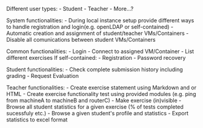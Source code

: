 Different user types:
    - Student
    - Teacher
    - More...?

System functionalities:
    - During local instance setup provide different ways to handle registration and login(e.g. openLDAP or self-contained)
    - Automatic creation and assignment of student/teacher VMs/Containers
    - Disable all comunications between student VMs/Containers

Common functionalities:
    - Login
    - Connect to assigned VM/Container
    - List different exercises
    If self-contained:
        - Registration
        - Password recovery

Student functionalities:
    - Check complete submission history including grading
    - Request Evaluation

Teacher functionalities:
    - Create exercise statement using Markdown and or HTML
    - Create exercise functionality test using provided modules (e.g. ping from machineA to machineB and routerC)
    - Make exercise (in)visible
    - Browse all student statistics for a given exercise (% of tests completed sucessfuly etc.)
    - Browse a given student's profile and statistics
    - Export statistics to excel format